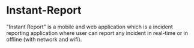 # Instant-Report
"Instant Report" is a mobile and web application which is a incident reporting application where user can report any incident in real-time or in offline (with network and wifi).

